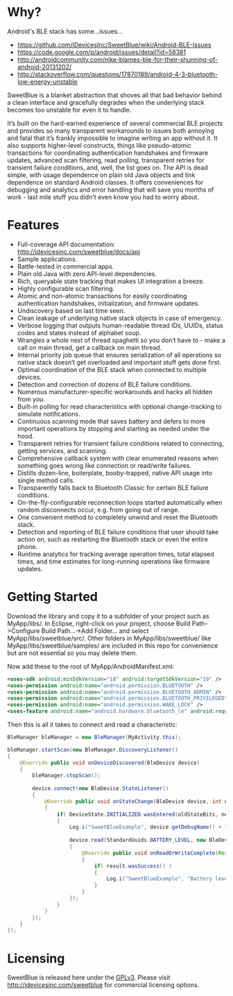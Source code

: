 Why?
====

Android's BLE stack has some...issues...

* https://github.com/iDevicesInc/SweetBlue/wiki/Android-BLE-Issues
* https://code.google.com/p/android/issues/detail?id=58381
* http://androidcommunity.com/nike-blames-ble-for-their-shunning-of-android-20131202/
* http://stackoverflow.com/questions/17870189/android-4-3-bluetooth-low-energy-unstable

SweetBlue is a blanket abstraction that shoves all that bad behavior behind a clean interface and gracefully degrades when the underlying stack becomes too unstable for even it to handle.

It’s built on the hard-earned experience of several commercial BLE projects and provides so many transparent workarounds to issues both annoying and fatal that it’s frankly impossible to imagine writing an app without it. It also supports higher-level constructs, things like pseudo-atomic transactions for coordinating authentication handshakes and firmware updates, advanced scan filtering, read polling, transparent retries for transient failure conditions, and, well, the list goes on. The API is dead simple, with usage dependence on plain old Java objects and link dependence on standard Android classes. It offers conveniences for debugging and analytics and error handling that will save you months of work - last mile stuff you didn't even know you had to worry about.

Features
========

*	Full-coverage API documentation: http://idevicesinc.com/sweetblue/docs/api
*	Sample applications.
*	Battle-tested in commercial apps.
*	Plain old Java with zero API-level dependencies.
*	Rich, queryable state tracking that makes UI integration a breeze. 
*	Highly configurable scan filtering.
*	Atomic and non-atomic transactions for easily coordinating authentication handshakes, initialization, and firmware updates.
*	Undiscovery based on last time seen.
*	Clean leakage of underlying native stack objects in case of emergency.
*	Verbose logging that outputs human-readable thread IDs, UUIDs, status codes and states instead of alphabet soup.
*	Wrangles a whole nest of thread spaghetti so you don’t have to - make a call on main thread, get a callback on main thread.
*	Internal priority job queue that ensures serialization of all operations so native stack doesn’t get overloaded and important stuff gets done first.
*	Optimal coordination of the BLE stack when connected to multiple devices.
*	Detection and correction of dozens of BLE failure conditions.
*	Numerous manufacturer-specific workarounds and hacks all hidden from you.
*	Built-in polling for read characteristics with optional change-tracking to simulate notifications.
*	Continuous scanning mode that saves battery and defers to more important operations by stopping and starting as needed under the hood.
*	Transparent retries for transient failure conditions related to connecting, getting services, and scanning.
*	Comprehensive callback system with clear enumerated reasons when something goes wrong like connection or read/write failures.
*	Distills dozen-line, boilerplate, booby-trapped, native API usage into single method calls.
*	Transparently falls back to Bluetooth Classic for certain BLE failure conditions.
*	On-the-fly-configurable reconnection loops started automatically when random disconnects occur, e.g. from going out of range.
*	One convenient method to completely unwind and reset the Bluetooth stack.
*	Detection and reporting of BLE failure conditions that user should take action on, such as restarting the Bluetooth stack or even the entire phone.
*	Runtime analytics for tracking average operation times, total elapsed times, and time estimates for long-running operations like firmware updates.


Getting Started
===============
Download the library and copy it to a subfolder of your project such as MyApp/libs/. In Eclipse, right-click on your project, choose Build Path->Configure Build Path...->Add Folder... and select MyApp/libs/sweetblue/src/. Other folders in MyApp/libs/sweetblue/ like MyApp/libs/sweetblue/samples/ are included in this repo for convenience but are not essential so you may delete them.

Now add these to the root of MyApp/AndroidManifest.xml:
```xml
<uses-sdk android:minSdkVersion="18" android:targetSdkVersion="19" />
<uses-permission android:name="android.permission.BLUETOOTH" />
<uses-permission android:name="android.permission.BLUETOOTH_ADMIN" />
<uses-permission android:name="android.permission.BLUETOOTH_PRIVILEGED" />
<uses-permission android:name="android.permission.WAKE_LOCK" />
<uses-feature android:name="android.hardware.bluetooth_le" android:required="true" />
```
Then this is all it takes to connect and read a characteristic:
```java
BleManager bleManager = new BleManager(MyActivity.this);

bleManager.startScan(new BleManager.DiscoveryListener()
{
	@Override public void onDeviceDiscovered(BleDevice device)
	{
		bleManager.stopScan();
		
		device.connect(new BleDevice.StateListener()
		{
			@Override public void onStateChange(BleDevice device, int oldStateBits, int newStateBits)
			{
				if( DeviceState.INITIALIZED.wasEntered(oldStateBits, newStateBits) )
				{
					Log.i("SweetBlueExample", device.getDebugName() + " just initialized!");
					
					device.read(StandardUuids.BATTERY_LEVEL, new BleDevice.ReadWriteListener()
					{
						@Override public void onReadOrWriteComplete(Result result)
						{
							if( result.wasSuccess() )
							{
								Log.i("SweetBlueExample", "Battery level is " + result.data[0] + "%");
							}
						}
					});
				}
			}
		});
	}
});
```

Licensing
=========

SweetBlue is released here under the [GPLv3](http://www.gnu.org/copyleft/gpl.html). Please visit http://idevicesinc.com/sweetblue for commercial licensing options.
